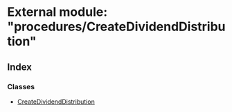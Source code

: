 # External module: "procedures/CreateDividendDistribution"

## Index

### Classes

- [CreateDividendDistribution](../classes/_procedures_createdividenddistribution_.createdividenddistribution.md)
